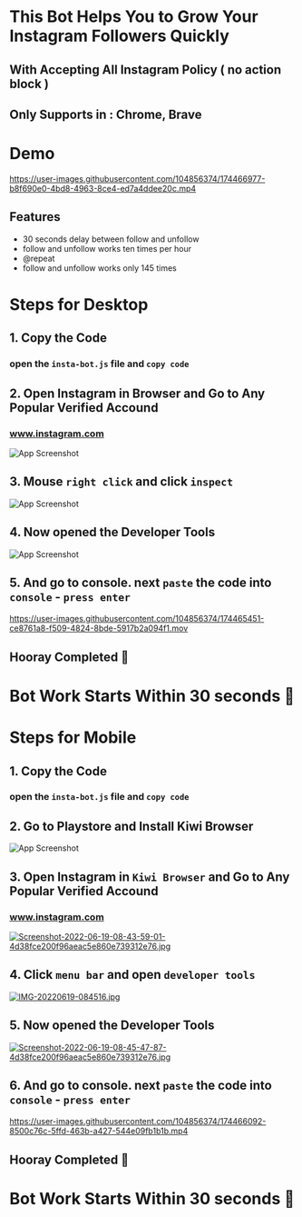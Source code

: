 
# This Bot Helps You to Grow Your Instagram Followers Quickly

## With Accepting All Instagram Policy ( no action block )

## Only Supports in : Chrome, Brave

# Demo

https://user-images.githubusercontent.com/104856374/174466977-b8f690e0-4bd8-4963-8ce4-ed7a4ddee20c.mp4

## Features

- 30 seconds delay between follow and unfollow
- follow and unfollow works ten times per hour
- @repeat
- follow and unfollow works only 145 times 


## 

# Steps for Desktop

## 1. Copy the Code

### open the `insta-bot.js` file and `copy code`

## 2. Open Instagram in Browser and Go to Any Popular Verified Accound

### www.instagram.com

![App Screenshot](https://i.postimg.cc/50B0BM7q/Screenshot-2022-06-19-at-8-32-20-AM.png)

## 3. Mouse `right click` and click `inspect` 

![App Screenshot](https://i.postimg.cc/XYYQtj9q/Screenshot-2022-06-19-at-8-52-58-AM.png)

## 4. Now opened the Developer Tools
![App Screenshot](https://i.postimg.cc/QM4tSbhV/Screenshot-2022-06-19-at-8-56-28-AM.png)

## 5. And go to console. next `paste` the code into `console` - `press enter`

https://user-images.githubusercontent.com/104856374/174465451-ce8761a8-f509-4824-8bde-5917b2a094f1.mov

## Hooray Completed 👋

# Bot Work Starts Within 30 seconds 👏

## 

# Steps for Mobile

## 1. Copy the Code

### open the `insta-bot.js` file and `copy code`

## 2. Go to Playstore and Install Kiwi Browser

![App Screenshot](https://i.postimg.cc/HkDnZ2Rk/Screenshot-2022-06-19-08-46-56-31-b5a5c5cb02ca09c784c5d88160e2ec24.jpg)

## 3. Open Instagram in `Kiwi Browser` and Go to Any Popular Verified Accound

### www.instagram.com

[![Screenshot-2022-06-19-08-43-59-01-4d38fce200f96aeac5e860e739312e76.jpg](https://i.postimg.cc/5jc4r4PR/Screenshot-2022-06-19-08-43-59-01-4d38fce200f96aeac5e860e739312e76.jpg)](https://postimg.cc/2LwNbDNQ)

## 4. Click `menu bar` and open `developer tools` 

[![IMG-20220619-084516.jpg](https://i.postimg.cc/JnGBVhqr/IMG-20220619-084516.jpg)](https://postimg.cc/62xQCtgg)

## 5. Now opened the Developer Tools
[![Screenshot-2022-06-19-08-45-47-87-4d38fce200f96aeac5e860e739312e76.jpg](https://i.postimg.cc/GmKB4Dg3/Screenshot-2022-06-19-08-45-47-87-4d38fce200f96aeac5e860e739312e76.jpg)](https://postimg.cc/HrJWKrCF)

## 6. And go to console. next `paste` the code into `console` - `press enter`

https://user-images.githubusercontent.com/104856374/174466092-8500c76c-5ffd-463b-a427-544e09fb1b1b.mp4

## Hooray Completed 👋

# Bot Work Starts Within 30 seconds 👏
